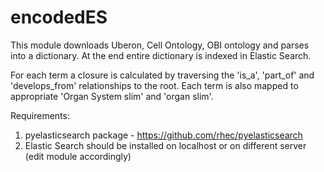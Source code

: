 encodedES
=============

This module downloads Uberon, Cell Ontology, OBI ontology and parses into a dictionary.
At the end entire dictionary is indexed in Elastic Search.

For each term a closure is calculated by traversing the 'is_a', 'part_of' and 'develops_from' relationships to the root.
Each term is also mapped to appropriate 'Organ System slim' and  'organ slim'.

Requirements:

1. pyelasticsearch package - https://github.com/rhec/pyelasticsearch
2. Elastic Search should be installed on localhost or on different server (edit module accordingly)
